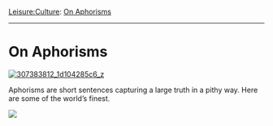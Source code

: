 [Leisure:](https://www.theschooloflife.com/thebookoflife/category/leisure/)[Culture](https://www.theschooloflife.com/thebookoflife/category/leisure/culture/): [On Aphorisms](https://www.theschooloflife.com/thebookoflife/aphorisms/)

* * *

# On Aphorisms

[![307383812_1d104285c6_z](https://www.theschooloflife.com/thebookoflife/wp-content/uploads/2015/03/307383812_1d104285c6_z.jpg)](http://www.thebookoflife.org/wp-content/uploads/2015/03/307383812_1d104285c6_z.jpg)

Aphorisms are short sentences capturing a large truth in a pithy way. Here are some of the world’s finest.

[![](https://img.youtube.com/vi/t93LeMFaLFE/0.jpg)](https://www.youtube.com/embed/t93LeMFaLFE '')
